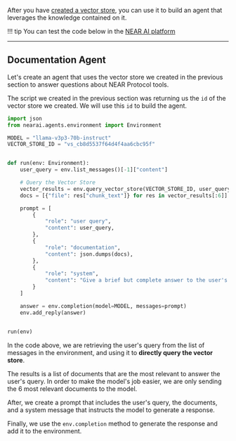 After you have [created a vector store](./creating.md), you can use it to build an agent that leverages the knowledge contained on it.

!!! tip
    You can test the code below in the [NEAR AI platform](https://app.near.ai/agents/gagdiez.near/docs-gpt/latest/run)

---

## Documentation Agent

Let's create an agent that uses the vector store we created in the previous section to answer questions about NEAR Protocol tools.

The script we created in the previous section was returning us the `id` of the vector store we created. We will use this `id` to build the agent.

```python
import json
from nearai.agents.environment import Environment

MODEL = "llama-v3p3-70b-instruct"
VECTOR_STORE_ID = "vs_cb8d5537f64d4f4aa6cbc95f"


def run(env: Environment):
    user_query = env.list_messages()[-1]["content"]

    # Query the Vector Store
    vector_results = env.query_vector_store(VECTOR_STORE_ID, user_query)
    docs = [{"file": res["chunk_text"]} for res in vector_results[:6]]

    prompt = [
        {
            "role": "user query",
            "content": user_query,
        },
        {
            "role": "documentation",
            "content": json.dumps(docs),
        },
        {
            "role": "system",
            "content": "Give a brief but complete answer to the user's query, staying as true as possible to the documentation SPECIALLY when dealing with code."
        }
    ]

    answer = env.completion(model=MODEL, messages=prompt)
    env.add_reply(answer)


run(env)
```

In the code above, we are retrieving the user's query from the list of messages in the environment, and using it to **directly query the vector store**.

The results is a list of documents that are the most relevant to answer the user's query. In order to make the model's job easier, we are only sending the 6 most relevant documents to the model.

After, we create a prompt that includes the user's query, the documents, and a system message that instructs the model to generate a response.

Finally, we use the `env.completion` method to generate the response and add it to the environment.